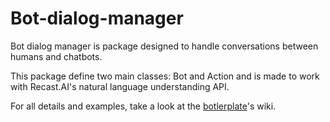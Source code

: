 # Bot-dialog-manager

Bot dialog manager is package designed to handle conversations between humans and chatbots.

This package define two main classes: Bot and Action and is made to work with Recast.AI's natural language understanding API.

For all details and examples, take a look at the [botlerplate](https://github.com/RecastAI/botlerplate)'s wiki.
